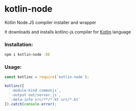 # kotlin-node
Kotlin Node.JS compiler installer and wrapper

It downloads and installs kotlinc-js compiler for [Кotlin](http://kotlinlang.org/) language

### Installation:
```sh
npm i kotlin-node -DE
```

### Usage:
```js
const kotlinc = require(`kotlin-node`);

kotlinc([
  `-module-kind commonjs`,
  `-output out/server.js`,
  `-meta-info src/**/*.kt src/*.kt`
]).catch(console.error);
```
